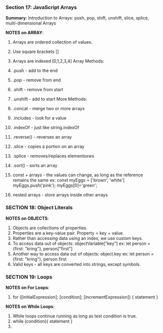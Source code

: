### Section 17: JavaScript Arrays
**Summary**: Introduction to Arrays: push, pop, shift, unshift, slice, splice, multi-dimensional Arrays

**NOTES on ARRAY**: 
1. Arrays are ordered collection of values.
2. Use square brackets []
3. Arrays are indexed [0,1,2,3,4]
Array Methods:
4. .push - add to the end 
5. .pop - remove from end
6. .shift - remove from start
7. .unshift - add to start
More Methods:
8. .concat - merge two or more arrays
9. .includes - look for a value
10. .indexOf - just like string.indexOf
11. .reverse() - reverses an array
12. .slice - copies a portion on an array
13. .splice - removes/replaces elementsxws
14. .sort() - sorts an array

15. const + arrays - the values can change, as long as the reference remains the same
    ex: const myEggs = ['brown', 'white']
        myEggs.push('pink');
        myEggs[0]='green';


16. nested arrays - store arrays inside other arrays

### SECTION 18: Object Literals
**NOTES on OBJECTS**:
1. Objects are collections of properties.
2. Properties are a key-value pair. Property = key + value.
3. Rather than accessing data using an index, we use custom keys.
4. To access data out of objects: objectVariable["key"] ex: let person = {first: "kring"}, person["first"]
5. Another way to access data out of objects: object.key ex: let person = {first: "kring"}, person.first
6. Valid keys - all keys are converted into strings, except symbols.

### SECTION 19: Loops
**NOTES on For Loops**:
1. for ([initialExpression]; [condition]; [incrementExpression]) {
    statement
}

**NOTES on While Loops**:
1. While loops continue running as long as test condition is true.
2. while (condition){
    statement
}
3. 